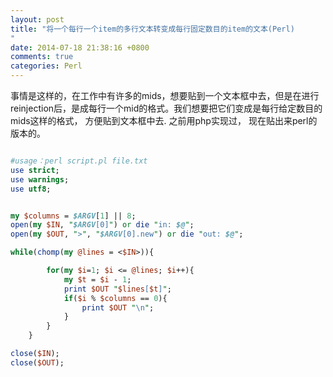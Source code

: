 ```yaml
---
layout: post
title: "将一个每行一个item的多行文本转变成每行固定数目的item的文本(Perl)
"
date: 2014-07-18 21:38:16 +0800
comments: true
categories: Perl
---
```

事情是这样的，在工作中有许多的mids，想要贴到一个文本框中去，但是在进行reinjection后，是成每行一个mid的格式。我们想要把它们变成是每行给定数目的mids这样的格式， 方便贴到文本框中去. 之前用php实现过， 现在贴出来perl的版本的。

```perl

#usage：perl script.pl file.txt
use strict;
use warnings;
use utf8;


my $columns = $ARGV[1] || 8;
open(my $IN, "$ARGV[0]") or die "in: $@";
open(my $OUT, ">", "$ARGV[0].new") or die "out: $@";

while(chomp(my @lines = <$IN>)){

        for(my $i=1; $i <= @lines; $i++){
            my $t = $i - 1;
            print $OUT "$lines[$t]";
            if($i % $columns == 0){
                print $OUT "\n";
            }
        }
    }

close($IN);
close($OUT);


```